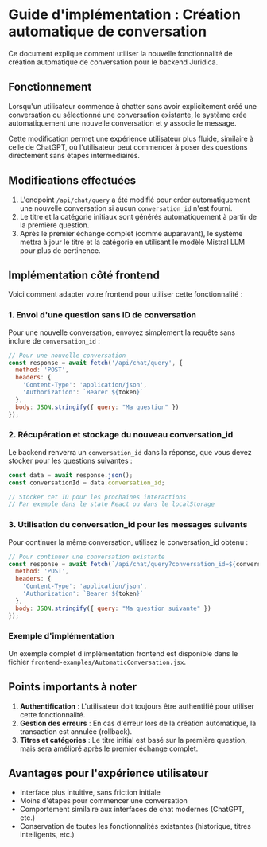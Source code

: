 # Guide d'implémentation : Création automatique de conversation

Ce document explique comment utiliser la nouvelle fonctionnalité de création automatique de conversation pour le backend Juridica.

## Fonctionnement

Lorsqu'un utilisateur commence à chatter sans avoir explicitement créé une conversation ou sélectionné une conversation existante, le système crée automatiquement une nouvelle conversation et y associe le message.

Cette modification permet une expérience utilisateur plus fluide, similaire à celle de ChatGPT, où l'utilisateur peut commencer à poser des questions directement sans étapes intermédiaires.

## Modifications effectuées

1. L'endpoint `/api/chat/query` a été modifié pour créer automatiquement une nouvelle conversation si aucun `conversation_id` n'est fourni.
2. Le titre et la catégorie initiaux sont générés automatiquement à partir de la première question.
3. Après le premier échange complet (comme auparavant), le système mettra à jour le titre et la catégorie en utilisant le modèle Mistral LLM pour plus de pertinence.

## Implémentation côté frontend

Voici comment adapter votre frontend pour utiliser cette fonctionnalité :

### 1. Envoi d'une question sans ID de conversation

Pour une nouvelle conversation, envoyez simplement la requête sans inclure de `conversation_id` :

```javascript
// Pour une nouvelle conversation
const response = await fetch('/api/chat/query', {
  method: 'POST',
  headers: {
    'Content-Type': 'application/json',
    'Authorization': `Bearer ${token}`
  },
  body: JSON.stringify({ query: "Ma question" })
});
```

### 2. Récupération et stockage du nouveau conversation_id

Le backend renverra un `conversation_id` dans la réponse, que vous devez stocker pour les questions suivantes :

```javascript
const data = await response.json();
const conversationId = data.conversation_id;

// Stocker cet ID pour les prochaines interactions
// Par exemple dans le state React ou dans le localStorage
```

### 3. Utilisation du conversation_id pour les messages suivants

Pour continuer la même conversation, utilisez le conversation_id obtenu :

```javascript
// Pour continuer une conversation existante
const response = await fetch(`/api/chat/query?conversation_id=${conversationId}`, {
  method: 'POST',
  headers: {
    'Content-Type': 'application/json',
    'Authorization': `Bearer ${token}`
  },
  body: JSON.stringify({ query: "Ma question suivante" })
});
```

### Exemple d'implémentation

Un exemple complet d'implémentation frontend est disponible dans le fichier `frontend-examples/AutomaticConversation.jsx`.

## Points importants à noter

1. **Authentification** : L'utilisateur doit toujours être authentifié pour utiliser cette fonctionnalité.
2. **Gestion des erreurs** : En cas d'erreur lors de la création automatique, la transaction est annulée (rollback).
3. **Titres et catégories** : Le titre initial est basé sur la première question, mais sera amélioré après le premier échange complet.

## Avantages pour l'expérience utilisateur

- Interface plus intuitive, sans friction initiale
- Moins d'étapes pour commencer une conversation
- Comportement similaire aux interfaces de chat modernes (ChatGPT, etc.)
- Conservation de toutes les fonctionnalités existantes (historique, titres intelligents, etc.)
